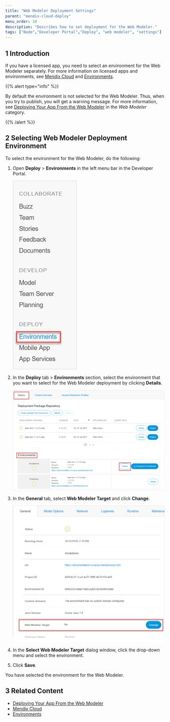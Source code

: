 ```yaml
---
title: "Web Modeler Deployment Settings"
parent: "mendix-cloud-deploy"
menu_order: 10
description: "Describes how to set deployment for the Web Modeler."
tags: ["Node","Developer Portal","Deploy", "web modeler", "settings"]
---
```


## 1 Introduction

If you have a licensed app, you need to select an environment for the Web Modeler separately. For more information on licensed apps and environments, see [Mendix Cloud](mendix-cloud-deploy) and [Environments](environments). 

{{% alert type="info" %}}

By default the environment is not selected for the Web Modeler. Thus, when you try to publish, you will get a warning message. For more information, see [Deploying Your App From the Web Modeler](/refguide/web-modeler/deployment-wm) in the *Web Modeler* category.

{{% /alert %}}

## 2 Selecting Web Modeler Deployment Environment 

To select the environment for the Web Modeler, do the following:

1. Open **Deploy** > **Environments** in the left menu bar in the Developer Portal.

   ![Environments in the Developer Portal](attachments/web-modeler-deployment-settings/developer-portal-deploy-environments.png)

2. In the **Deploy** tab > **Environments** section, select the environment that you want to select for the Web Modeler deployment by clicking **Details**. 

   ![Details of an Environment in the Developer Portal](attachments/web-modeler-deployment-settings/developer-portal-environments-details.png)

3. In the **General** tab, select **Web Modeler Target** and click **Change**.

   ![](attachments/web-modeler-deployment-settings/developer-portal-web-modeler-target.png)

4. In the **Select Web Modeler Target** dialog window, click the drop-down menu and select the environment. 

5. Click **Save**.

You have selected the environment for the Web Modeler. 

## 3 Related Content

*   [Deploying Your App From the Web Modeler](/refguide/web-modeler/deployment-wm)
*   [Mendix Cloud](mendix-cloud-deploy)
*   [Environments](environments)
